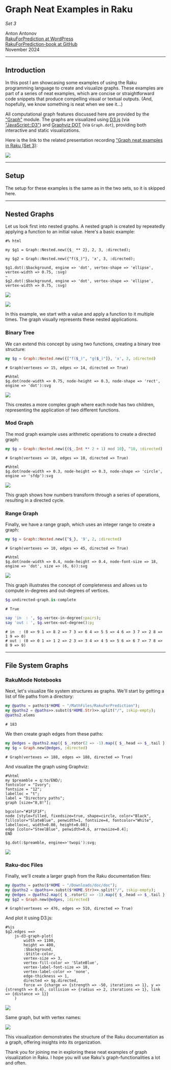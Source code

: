 # Graph Neat Examples in Raku

*Set 3*

Anton Antonov  
[RakuForPrediction at WordPress](https://rakuforprediction.wordpress.com)  
[RakuForPrediction-book at GitHub](https://github.com/antononcube/RakuForPrediction-book)  
November 2024

---

## Introduction

In this post I am showcasing some examples of using the Raku programming language to create and visualize graphs. 
These examples are part of a series of neat examples, which are concise or straightforward code snippets that produce compelling visual or textual outputs.
(And, hopefully, we know something is neat when we see it...)

All computational graph features discussed here are provided by the ["Graph"](https://raku.land/zef:antononcube/Graph) module.
The graphs are visualized using [D3.js](https://d3js.org) (via ["JavaScript::D3"](https://raku.land/zef:antononcube/JavaScript::D3)) and
[Graphviz DOT](https://graphviz.org/doc/info/lang.html) (via `Graph.dot`),
providing both interactive and static visualizations.

Here is the link to the related presentation recording ["Graph neat examples in Raku (Set 3)](https://youtu.be/S_3e7liz4KM):

[![](./Diagrams/Graph-neat-examples-Set-3/Graph-neat-examples-in-Raku-Set-3-thumbnail-small.png)](https://youtu.be/S_3e7liz4KM)


------

## Setup

The setup for these examples is the same as in the two sets, so it is skipped here.

---

## Nested Graphs

Let us look first into nested graphs. 
A nested graph is created by repeatedly applying a function to an initial value. 
Here's a basic example:

```raku, output.prompt=NONE, result=asis
#% html

my $g1 = Graph::Nested.new({$_ ** 2}, 2, 3, :directed);

my $g2 = Graph::Nested.new({"f($_)"}, 'x', 3, :directed);

$g1.dot(:$background, engine => 'dot', vertex-shape => 'ellipse', vertex-width => 0.75, :svg)
~
$g2.dot(:$background, engine => 'dot', vertex-shape => 'ellipse', vertex-width => 0.75, :svg)
```

![](./Diagrams/Graph-neat-examples-Set-3/nested-graph-1.svg)

![](./Diagrams/Graph-neat-examples-Set-3/nested-graph-2.svg)

In this example, we start with a value and apply a function to it multiple times. 
The graph visually represents these nested applications.

### Binary Tree

We can extend this concept by using two functions, creating a binary tree structure:

```raku
my $g = Graph::Nested.new({["f($_)", "g($_)"]}, 'x', 3, :directed)
```
```
# Graph(vertexes => 15, edges => 14, directed => True)
```

```raku, output.prompt=NONE, results=asis
#%html
$g.dot(node-width => 0.75, node-height => 0.3, node-shape => 'rect', engine => 'dot'):svg
```

![](Diagrams/Graph-neat-examples-Set-3/binary-tree.svg)


This creates a more complex graph where each node has two children, representing the application of two different functions.

### Mod Graph

The mod graph example uses arithmetic operations to create a directed graph:

```raku
my $g = Graph::Nested.new({($_.Int ** 2 + 1) mod 10}, ^10, :directed)
```
```
# Graph(vertexes => 10, edges => 10, directed => True)
```

```raku, output.prompt=NONE, result=asis
#%html
$g.dot(node-width => 0.3, node-height => 0.3, node-shape => 'circle', engine => 'sfdp'):svg
```

![](Diagrams/Graph-neat-examples-Set-3/mod-graph.svg)

This graph shows how numbers transform through a series of operations, resulting in a directed cycle.

### Range Graph

Finally, we have a range graph, which uses an integer range to create a graph:

```raku
my $g = Graph::Nested.new({^$_}, '9', 2, :directed)
```
```
# Graph(vertexes => 10, edges => 45, directed => True)
```

```raku, output.prompt=NONE, result=asis
#%html
$g.dot(node-width => 0.4, node-height => 0.4, node-font-size => 18, engine => 'dot', size => (6, 6)):svg
```

![](Diagrams/Graph-neat-examples-Set-3/range-graph.svg)

This graph illustrates the concept of completeness and allows us to compute in-degrees and out-degrees of vertices.

```raku
$g.undirected-graph.is-complete
```
```
# True
```

```raku
say 'in  : ', $g.vertex-in-degree(:pairs);
say 'out : ', $g.vertex-out-degree():p;
```
```
# in  : (0 => 9 1 => 8 2 => 7 3 => 6 4 => 5 5 => 4 6 => 3 7 => 2 8 => 1 9 => 0)
# out : (0 => 0 1 => 1 2 => 2 3 => 3 4 => 4 5 => 5 6 => 6 7 => 7 8 => 8 9 => 9)
```

---

## File System Graphs

### RakuMode Notebooks

Next, let's visualize file system structures as graphs. We'll start by getting a list of file paths from a directory:

```raku
my @paths = paths($*HOME ~ "/MathFiles/RakuForPrediction");
my @paths2 = @paths>>.subst($*HOME.Str)>>.split("/", :skip-empty);
@paths2.elems
```
```
# 183
```

We then create graph edges from these paths:

```raku
my @edges = @paths2.map({ $_.rotor(2 => -1).map({ $_.head => $_.tail }) }).map(*.Slip).unique(:as({.Str}));
my $g = Graph.new(@edges, :directed)
```
```
# Graph(vertexes => 188, edges => 188, directed => True)
```

And visualize the graph using Graphviz:

```raku, output.prompt=NONE, output=FALSE
#%html
my $preamble = q:to/END/;
fontcolor = "Ivory";
fontsize = "12";
labelloc = "t";
label = "Directory paths";
graph [size="8,8!"];

bgcolor="#1F1F1F";
node [style=filled, fixedsize=true, shape=circle, color="Black", fillcolor="SlateBlue", penwidth=1, fontsize=4, fontcolor="White", labelloc=c, width=0.08, height=0.08];
edge [color="SteelBlue", penwidth=0.6, arrowsize=0.4];
END

$g.dot(:$preamble, engine=>'twopi'):svg;
```

![](Diagrams/Graph-neat-examples-Set-3/file-system-graph.svg)

### Raku-doc Files

Finally, we'll create a larger graph from the Raku documentation files:

```raku
my @paths = paths($*HOME ~ "/Downloads/doc/doc");
my @paths2 = @paths>>.subst($*HOME.Str)>>.split("/", :skip-empty);
my @edges = @paths2.map({ $_.rotor(2 => -1).map({ $_.head => $_.tail }) }).map(*.Slip).unique(:as({.Str}));
my $g2 = Graph.new(@edges, :directed)
```
```
# Graph(vertexes => 476, edges => 510, directed => True)
```

And plot it using D3.js:

```raku, eval=FALSE
#%js
$g2.edges ==>
    js-d3-graph-plot(
        width => 1100,
        height => 400,
        :$background, 
        :$title-color,
        vertex-size => 3,
        vertex-fill-color => 'SlateBlue',
        vertex-label-font-size => 10,
        vertex-label-color => 'none',
        edge-thickness => 1,
        directed => $g.directed,
        force => {charge => {strength => -50, iterations => 1}, y => {strength => 0.4}, collision => {radius => 2, iterations => 1}, link => {distance => 1}}
    )
```

![](./Diagrams/Graph-neat-examples-Set-3/Graph-neat-examples-in-Raku-Set-3-Raku-docs-graph.png)

Same graph, but with vertex names:

![](./Diagrams/Graph-neat-examples-Set-3/Graph-neat-examples-in-Raku-Set-3-Raku-docs-graph-names.png)

This visualization demonstrates the structure of the Raku documentation as a graph, offering insights into its organization.

Thank you for joining me in exploring these neat examples of graph visualization in Raku. 
I hope you will use Raku's graph-functionalities a lot and often. 